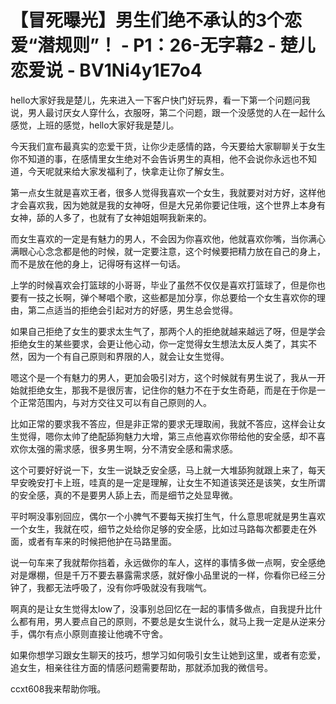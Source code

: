 # 【冒死曝光】男生们绝不承认的3个恋爱“潜规则”！ - P1：26-无字幕2 - 楚儿恋爱说 - BV1Ni4y1E7o4

hello大家好我是楚儿，先来进入一下客户快门好玩界，看一下第一个问题问我说，男人最讨厌女人穿什么，衣服呀，第二个问题，跟一个没感觉的人在一起什么感觉，上班的感觉，hello大家好我是楚儿。

今天我们宣布最真实的恋爱干货，让你少走感情的路，今天要给大家聊聊关于女生你不知道的事，在感情里女生绝对不会告诉男生的真相，他不会说你永远也不知道，今天呢就来给大家发福利了，快拿走让你了解女生。

第一点女生就是喜欢王者，很多人觉得我喜欢一个女生，我就要对对方好，这样他才会喜欢我，因为她就是我的女神呀，但是大兄弟你要记住哦，这个世界上本身有女神，舔的人多了，也就有了女神姐姐啊我新来的。

而女生喜欢的一定是有魅力的男人，不会因为你喜欢他，他就喜欢你嘴，当你满心满眼心心念念都是他的时候，就一定要注意，这个时候要把精力放在自己的身上，而不是放在他的身上，记得呀有这样一句话。

上学的时候喜欢会打篮球的小哥哥，毕业了虽然不仅仅是喜欢打篮球了，但是你也要有一技之长啊，弹个琴唱个歌，这些都是加分享，你总要给一个女生喜欢你的理由，第二点适当的拒绝会引起对方的好感，男生总会觉得。

如果自己拒绝了女生的要求太生气了，那两个人的拒绝就越来越远了呀，但是学会拒绝女生的某些要求，会更让他心动，你一定觉得女生想法太反人类了，其实不然，因为一个有自己原则和界限的人，就会让女生觉得。

嗯这个是一个有魅力的男人，更加会吸引对方，这个时候就有男生说了，我从一开始就拒绝女生，那我不是很厉害，记住你的魅力不在于女生奇葩，而是在于你是一个正常范围内，与对方交往又可以有自己原则的人。

比如正常的要求我不答应，但是非正常的要求无理取闹，我就不答应，这样会让女生觉得，嗯你太帅了绝配舔狗魅力大增，第三点他喜欢你带给他的安全感，却不喜欢你太强的需求感，很多男生啊，分不清安全感和需求感。

这个可要好好说一下，女生一说缺乏安全感，马上就一大堆舔狗就跟上来了，每天早安晚安打卡上班，哇真的是一定是理解，让女生不知道该哭还是该笑，女生所谓的安全感，真的不是要男人舔上去，而是细节之处显卑微。

平时啊没事别回应，偶尔一个小脾气不要每天挨打生气，什么意思呢就是男生喜欢一个女生，我就在哎，细节之处给你足够的安全感，比如过马路每次都要走在外面，或者有车来的时候把他护在马路里面。

说一句车来了我就帮你挡着，永远做你的车人，这样的事情多做一点啊，安全感绝对是爆棚，但是千万不要去暴露需求感，就好像小品里说的一样，你看你已经三分钟了，我都无法呼吸了，没有你呼吸就没有我喘气。

啊真的是让女生觉得太low了，没事别总回忆在一起的事情多做点，自我提升比什么都有用，男人要点自己的原则，不要总是女生说什么，就马上我一定是从逆来分手，偶尔有点小原则直接让他魂不守舍。

如果你想学习跟女生聊天的技巧，想学习如何吸引女生让她到这里，或者有恋爱，追女生，相亲往往方面的情感问题需要帮助，那就添加我的微信号。

ccxt608我来帮助你哦。